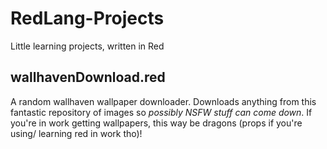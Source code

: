 # RedLang-Projects
Little learning projects, written in Red

## wallhavenDownload.red
A random wallhaven wallpaper downloader.
Downloads anything from this fantastic repository of images so *possibly NSFW stuff can come down*. If you're in work getting wallpapers, this way be dragons (props if you're using/ learning red in work tho)!
